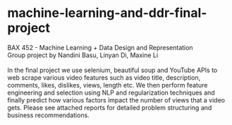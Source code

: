 # machine-learning-and-ddr-final-project
BAX 452 - Machine Learning + Data Design and Representation
<br>
Group project by Nandini Basu, Linyan Di, Maxine Li
<br><br>
In the final project we use selenium, beautiful soup and YouTube APIs to web scrape various video features such as video title, description, comments, likes, dislikes, views, length etc. We then perform feature engineering and selection using NLP and regularization techniques and finally predict how various factors impact the number of views that a video gets. Please see attached reports for detailed problem structuring and business recommendations. 
